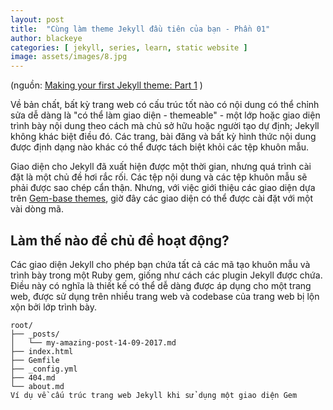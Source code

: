 ```yaml
---
layout: post
title:  "Cùng làm theme Jekyll đầu tiên của bạn - Phần 01"
author: blackeye
categories: [ jekyll, series, learn, static website ]
image: assets/images/8.jpg
---
```

(nguồn: [Making your first Jekyll theme: Part 1](https://www.siteleaf.com/blog/making-your-first-jekyll-theme-part-1/) )

Về bản chất, bất kỳ trang web có cấu trúc tốt nào có nội dung có thể chỉnh sửa dễ dàng là "có thể làm giao diện - themeable" - một lớp hoặc giao diện trình bày nội dung theo cách mà chủ sở hữu hoặc người tạo dự định; Jekyll không khác biệt điều đó. Các trang, bài đăng và bất kỳ hình thức nội dung được định dạng nào khác có thể được tách biệt khỏi các tệp khuôn mẫu.

Giao diện cho Jekyll đã xuất hiện được một thời gian, nhưng quá trình cài đặt là một chủ đề hơi rắc rối. Các tệp nội dung và các tệp khuôn mẫu sẽ phải được sao chép cẩn thận. Nhưng, với việc giới thiệu các giao diện dựa trên [Gem-base themes](https://jekyllrb.com/docs/themes/), giờ đây các giao diện có thể được cài đặt với một vài dòng mã.

## Làm thế nào để chủ đề hoạt động? #
Các giao diện Jekyll cho phép bạn chứa tất cả các mã tạo khuôn mẫu và trình bày trong một Ruby gem, giống như cách các plugin Jekyll được chứa. Điều này có nghĩa là thiết kế có thể dễ dàng được áp dụng cho một trang web, được sử dụng trên nhiều trang web và codebase của trang web bị lộn xộn bởi lớp trình bày.

    root/
    ├── _posts/
    │   └── my-amazing-post-14-09-2017.md
    ├── index.html
    ├── Gemfile
    ├── _config.yml
    ├── 404.md
    └── about.md
    Ví dụ về cấu trúc trang web Jekyll khi sử dụng một giao diện Gem


